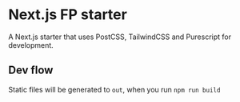 # Next.js FP starter

A Next.js starter that uses PostCSS, TailwindCSS and Purescript for development.

## Dev flow

Static files will be generated to `out`, when you run `npm run build`
